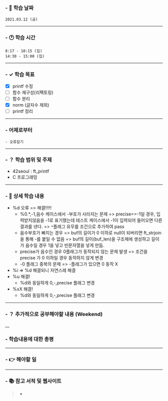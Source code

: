 ### - 📆 학습 날짜
	2021.03.12 (금)
___
### - 🕐 학습 시간
```
8:17 - 10:15 (집)
14:30 - 15:00 (집)
```
___
### - ✓ 학습 목표
- [x] printf 수정
- [ ] 함수 재구성(리팩토링)
- [ ] 함수 분리
- [x] norm (글자수 제외)
- [ ] printf 정리
___
### - 어제로부터
```
- 오류잡기
```
___
### - ？ 학습 범위 및 주제
- 42seoul : ft_printf
- C 프로그래밍
___
### - 📝 상세 학습 내용
 - %d 오류 => 해결!!!!!
    - %0.*,-1,음수 케이스에서 -부호가 사라지는 문제 => precise==-1일 경우, 입력받지않음을 -1로 표기했는데 테스트 케이스에서 -1이 입력되어 들어오면 다른 결과를 낸다.
	=> ```*```플래그 유무를 조건으로 추가하여 pass
	- 음수부호가 빠지는 경우 => buf의 길이가 0 이하로 null이 되버리면 ft_strjoin을 통해 -를 붙일 수 없음 => buf의 길이(buf_len)을 구조체에 생성하고 길이가 음수일 경우 1을 넣고 빈문자열을 넣게 만듬.
	- precise가 음수인 경우 0플래그가 동작되지 않는 문제 발생 => 조건을 precise 가 0 이하일 경우 동작하지 않게 변경
	- -0 플래그 중복의 문제 => -플래그가 있으면 0 동작 X
  - %i => %d 해결되니 자연스레 해결
  - %u 해결!
    - %d와 동일하게 0,-,precise 플래그 변경
  - %xX 해결!
    - %d와 동일하게 0,-,precise 플래그 변경
___
### - ？ 추가적으로 공부해야할 내용 (Weekend)

__
### - 학습내용에 대한 총평

___
### - 👉 해야할 일

___
### - 📚 참고 서적 및 웹사이트
> - 